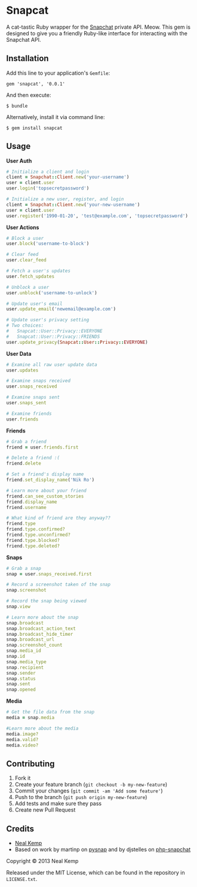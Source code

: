 Snapcat
=======

A cat-tastic Ruby wrapper for the [Snapchat](http://snapchat.com) private API.
Meow. This gem is designed to give you a friendly Ruby-like interface for
interacting with the Snapchat API.


Installation
------------

Add this line to your application's `Gemfile`:

    gem 'snapcat', '0.0.1'

And then execute:

    $ bundle

Alternatively, install it via command line:

    $ gem install snapcat


Usage
-----

**User Auth**

```ruby
# Initialize a client and login
client = Snapchat::Client.new('your-username')
user = client.user
user.login('topsecretpassword')

# Initialize a new user, register, and login
client = Snapchat::Client.new('your-new-username')
user = client.user
user.register('1990-01-20', 'test@example.com', 'topsecretpassword')
```


**User Actions**

```ruby
# Block a user
user.block('username-to-block')

# Clear feed
user.clear_feed

# Fetch a user's updates
user.fetch_updates

# Unblock a user
user.unblock('username-to-unlock')

# Update user's email
user.update_email('newemail@example.com')

# Update user's privacy setting
# Two choices:
#   Snapcat::User::Privacy::EVERYONE
#   Snapcat::User::Privacy::FRIENDS
user.update_privacy(Snapcat::User::Privacy::EVERYONE)
```

**User Data**

```ruby
# Examine all raw user update data
user.updates

# Examine snaps received
user.snaps_received

# Examine snaps sent
user.snaps_sent

# Examine friends
user.friends
```

**Friends**

```ruby
# Grab a friend
friend = user.friends.first

# Delete a friend :(
friend.delete

# Set a friend's display name
friend.set_display_name('Nik Ro')

# Learn more about your friend
friend.can_see_custom_stories
friend.display_name
friend.username

# What kind of friend are they anyway??
friend.type
friend.type.confirmed?
friend.type.unconfirmed?
friend.type.blocked?
friend.type.deleted?
```


**Snaps**

```ruby
# Grab a snap
snap = user.snaps_received.first

# Record a screenshot taken of the snap
snap.screenshot

# Record the snap being viewed
snap.view

# Learn more about the snap
snap.broadcast
snap.broadcast_action_text
snap.broadcast_hide_timer
snap.broadcast_url
snap.screenshot_count
snap.media_id
snap.id
snap.media_type
snap.recipient
snap.sender
snap.status
snap.sent
snap.opened
```

**Media**

```ruby
# Get the file data from the snap
media = snap.media

#Learn more about the media
media.image?
media.valid?
media.video?
```


Contributing
------------

1. Fork it
2. Create your feature branch (`git checkout -b my-new-feature`)
3. Commit your changes (`git commit -am 'Add some feature'`)
4. Push to the branch (`git push origin my-new-feature`)
5. Add tests and make sure they pass
6. Create new Pull Request


Credits
-------

* [Neal Kemp](http://nealke.mp)
* Based on work by martinp on [pysnap](https://github.com/martinp/pysnap) and by
  djstelles on [php-snapchat](https://github.com/dstelljes/php-snapchat)

Copyright &copy; 2013 Neal Kemp

Released under the MIT License, which can be found in the repository in `LICENSE.txt`.
